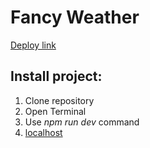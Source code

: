  # Fancy Weather
 
[Deploy link](https://zanchess-fancy-weather.netlify.app/)

## Install project:

1. Clone repository
2. Open Terminal
3. Use _npm run dev_ command
4. [localhost](http://localhost:8080/)

